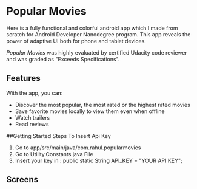 # Popular Movies

Here is a fully functional and colorful android app which I made from scratch for Android Developer Nanodegree program.
This app reveals the power of adaptive UI both for phone and tablet devices.

*Popular Movies* was highly evaluated by certified Udacity code reviewer and was graded as "Exceeds Specifications".

## Features

With the app, you can:
* Discover the most popular, the most rated or the highest rated movies
* Save favorite movies locally to view them even when offline
* Watch trailers
* Read reviews

##Getting Started
Steps To Insert Api Key<br/>
1. Go to app/src/main/java/com.rahul.popularmovies<br/>
2. Go to Utility.Constants.java File<br/>
3. Insert your key in :  public static String API_KEY = "YOUR API KEY";<br/>

## Screens


